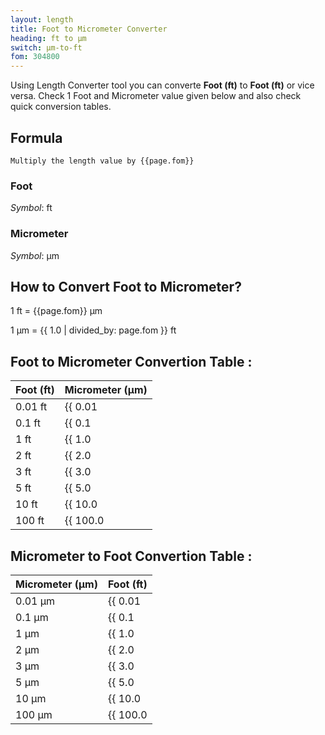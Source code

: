 ```yaml
---
layout: length
title: Foot to Micrometer Converter
heading: ft to μm
switch: μm-to-ft
fom: 304800
---
```


Using Length Converter tool you can converte **Foot (ft)** to **Foot (ft)** or vice versa. Check 1 Foot and Micrometer value given below and also check quick conversion tables.

## Formula
`Multiply the length value by {{page.fom}}`

### Foot
*Symbol*: ft

### Micrometer
*Symbol*: μm

## How to Convert Foot to Micrometer?
1 ft = {{page.fom}} μm

1 μm = {{ 1.0 | divided_by: page.fom }} ft

## Foot to Micrometer Convertion Table :

| Foot (ft) | Micrometer (μm) |
| ---- | ---- |
| 0.01 ft | {{ 0.01 | times: page.fom | round: 12 }} μm |
| 0.1 ft | {{ 0.1 | times: page.fom | round: 12 }} μm |
| 1 ft | {{ 1.0 | times: page.fom | round: 12 }} μm |
| 2 ft | {{ 2.0 | times: page.fom | round: 12 }} μm |
| 3 ft | {{ 3.0 | times: page.fom | round: 12 }} μm |
| 5 ft | {{ 5.0 | times: page.fom | round: 12 }} μm |
| 10 ft | {{ 10.0 | times: page.fom | round: 12 }} μm |
| 100 ft | {{ 100.0 | times: page.fom | round: 12 }} μm |

## Micrometer to Foot Convertion Table :

| Micrometer (μm) | Foot (ft) |
| ---- | ---- |
| 0.01 μm | {{ 0.01 | divided_by: page.fom | round: 12 }} ft |
| 0.1 μm | {{ 0.1 | divided_by: page.fom | round: 12 }} ft |
| 1 μm | {{ 1.0 | divided_by: page.fom | round: 12 }} ft |
| 2 μm | {{ 2.0 | divided_by: page.fom | round: 12 }} ft |
| 3 μm | {{ 3.0 | divided_by: page.fom | round: 12 }} ft |
| 5 μm | {{ 5.0 | divided_by: page.fom | round: 12 }} ft |
| 10 μm | {{ 10.0 | divided_by: page.fom | round: 12 }} ft |
| 100 μm | {{ 100.0 | divided_by: page.fom | round: 12 }} ft |

<script>
selectInput[5].selected = true
selectOutput[1].selected = true
</script>

